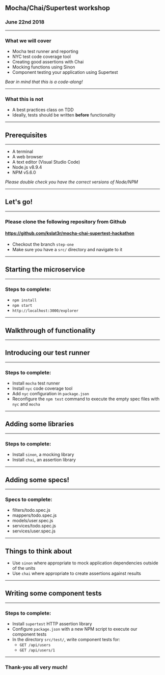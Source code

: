 ## Mocha/Chai/Supertest workshop

### June 22nd 2018

---

### What we will cover

* Mocha test runner and reporting
* NYC test code coverage tool
* Creating good assertions with Chai
* Mocking functions using Sinon
* Component testing your application using Supertest

*Bear in mind that this is a code-along!*

---

### What this is not

* A best practices class on TDD
* Ideally, tests should be written **before** functionality

---

## Prerequisites

---

* A terminal
* A web browser
* A text editor (Visual Studio Code)
* Node.js v8.9.4
* NPM v5.6.0

*Please double check you have the correct versions of Node/NPM*

---

## Let's go!

---

### Please clone the following repository from Github

#### https://github.com/kslat3r/mocha-chai-supertest-hackathon

* Checkout the branch `step-one`
* Make sure you have a `src/` directory and navigate to it

---

## Starting the microservice

---

### Steps to complete:

* `npm install`
* `npm start`
* `http://localhost:3000/explorer`

---

## Walkthrough of functionality

---

## Introducing our test runner

---

### Steps to complete:

* Install `mocha` test runner
* Install `nyc` code coverage tool
* Add `nyc` configuration in `package.json`
* Reconfigure the `npm test` command to execute the empty spec files with `nyc` and `mocha`

---

## Adding some libraries

---

### Steps to complete:

* Install `sinon`, a mocking library
* Install `chai`, an assertion library

---

## Adding some specs!

---

### Specs to complete:

* filters/todo.spec.js
* mappers/todo.spec.js
* models/user.spec.js
* services/todo.spec.js
* services/user.spec.js

---

## Things to think about

* Use `sinon` where appropriate to mock application dependencies outside of the units
* Use `chai` where appropriate to create assertions against results

---

## Writing some component tests

---

### Steps to complete:

* Install `supertest` HTTP assertion library
* Configure `package.json` with a new NPM script to execute our component tests
* In the directory `src/test/`, write component tests for:
  * `GET /api/users`
  * `GET /api/users/1`

---

### Thank-you all very much!